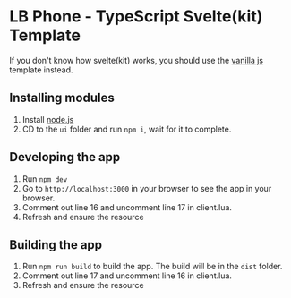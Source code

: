 # LB Phone - TypeScript Svelte(kit) Template

If you don't know how svelte(kit) works, you should use the [vanilla js](https://github.com/lbphone/lb-phone-app-template/tree/main/vanilla-js) template instead.

## Installing modules

1. Install [node.js](https://nodejs.org/en/download)
2. CD to the `ui` folder and run `npm i`, wait for it to complete.

## Developing the app

1. Run `npm dev`
2. Go to `http://localhost:3000` in your browser to see the app in your browser.
3. Comment out line 16 and uncomment line 17 in client.lua.
4. Refresh and ensure the resource

## Building the app

1. Run `npm run build` to build the app. The build will be in the `dist` folder.
2. Comment out line 17 and uncomment line 16 in client.lua.
3. Refresh and ensure the resource
